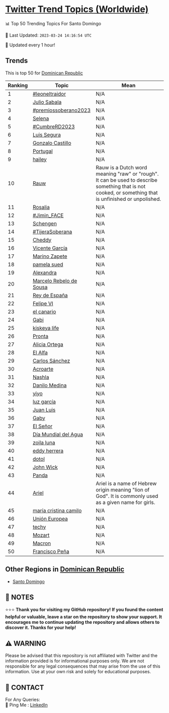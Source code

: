 [Twitter Trend Topics (Worldwide)](https://github.com/ErcinDedeoglu/Twitter-Trend-Topics)
==========


📊 Top 50 Trending Topics For Santo Domingo

📆 Last Updated: `2023-03-24 14:16:54 UTC`

🔧 Updated every 1 hour!


## Trends

This is top 50 for [Dominican Republic](</Dominican Republic>)

| Ranking | Topic | Mean |
| ------- | ------------ | ------------ |
| 1 | [#leoneltraidor](http://twitter.com/search?q=%23leoneltraidor) | N/A |
| 2 | [Julio Sabala](http://twitter.com/search?q=Julio+Sabala) | N/A |
| 3 | [#premiossoberano2023](http://twitter.com/search?q=%23premiossoberano2023) | N/A |
| 4 | [Selena](http://twitter.com/search?q=Selena) | N/A |
| 5 | [#CumbreRD2023](http://twitter.com/search?q=%23CumbreRD2023) | N/A |
| 6 | [Luis Segura](http://twitter.com/search?q=Luis+Segura) | N/A |
| 7 | [Gonzalo Castillo](http://twitter.com/search?q=Gonzalo+Castillo) | N/A |
| 8 | [Portugal](http://twitter.com/search?q=Portugal) | N/A |
| 9 | [hailey](http://twitter.com/search?q=hailey) | N/A |
| 10 | [Rauw](http://twitter.com/search?q=Rauw) | Rauw is a Dutch word meaning "raw" or "rough". It can be used to describe something that is not cooked, or something that is unfinished or unpolished. |
| 11 | [Rosalia](http://twitter.com/search?q=Rosalia) | N/A |
| 12 | [#Jimin_FACE](http://twitter.com/search?q=%23Jimin_FACE) | N/A |
| 13 | [Schengen](http://twitter.com/search?q=Schengen) | N/A |
| 14 | [#TijeraSoberana](http://twitter.com/search?q=%23TijeraSoberana) | N/A |
| 15 | [Cheddy](http://twitter.com/search?q=Cheddy) | N/A |
| 16 | [Vicente García](http://twitter.com/search?q=Vicente+Garc%c3%ada) | N/A |
| 17 | [Marino Zapete](http://twitter.com/search?q=Marino+Zapete) | N/A |
| 18 | [pamela sued](http://twitter.com/search?q=pamela+sued) | N/A |
| 19 | [Alexandra](http://twitter.com/search?q=Alexandra) | N/A |
| 20 | [Marcelo Rebelo de Sousa](http://twitter.com/search?q=Marcelo+Rebelo+de+Sousa) | N/A |
| 21 | [Rey de España](http://twitter.com/search?q=Rey+de+Espa%c3%b1a) | N/A |
| 22 | [Felipe VI](http://twitter.com/search?q=Felipe+VI) | N/A |
| 23 | [el canario](http://twitter.com/search?q=el+canario) | N/A |
| 24 | [Gabi](http://twitter.com/search?q=Gabi) | N/A |
| 25 | [kiskeya life](http://twitter.com/search?q=kiskeya+life) | N/A |
| 26 | [Pronta](http://twitter.com/search?q=Pronta) | N/A |
| 27 | [Alicia Ortega](http://twitter.com/search?q=Alicia+Ortega) | N/A |
| 28 | [El Alfa](http://twitter.com/search?q=El+Alfa) | N/A |
| 29 | [Carlos Sánchez](http://twitter.com/search?q=Carlos+S%c3%a1nchez) | N/A |
| 30 | [Acroarte](http://twitter.com/search?q=Acroarte) | N/A |
| 31 | [Nashla](http://twitter.com/search?q=Nashla) | N/A |
| 32 | [Danilo Medina](http://twitter.com/search?q=Danilo+Medina) | N/A |
| 33 | [yiyo](http://twitter.com/search?q=yiyo) | N/A |
| 34 | [luz garcía](http://twitter.com/search?q=luz+garc%c3%ada) | N/A |
| 35 | [Juan Luis](http://twitter.com/search?q=Juan+Luis) | N/A |
| 36 | [Gaby](http://twitter.com/search?q=Gaby) | N/A |
| 37 | [El Señor](http://twitter.com/search?q=El+Se%c3%b1or) | N/A |
| 38 | [Día Mundial del Agua](http://twitter.com/search?q=D%c3%ada+Mundial+del+Agua) | N/A |
| 39 | [zoila luna](http://twitter.com/search?q=zoila+luna) | N/A |
| 40 | [eddy herrera](http://twitter.com/search?q=eddy+herrera) | N/A |
| 41 | [dotol](http://twitter.com/search?q=dotol) | N/A |
| 42 | [John Wick](http://twitter.com/search?q=John+Wick) | N/A |
| 43 | [Panda](http://twitter.com/search?q=Panda) | N/A |
| 44 | [Ariel](http://twitter.com/search?q=Ariel) | Ariel is a name of Hebrew origin meaning "lion of God". It is commonly used as a given name for girls. |
| 45 | [maría cristina camilo](http://twitter.com/search?q=mar%c3%ada+cristina+camilo) | N/A |
| 46 | [Unión Europea](http://twitter.com/search?q=Uni%c3%b3n+Europea) | N/A |
| 47 | [techy](http://twitter.com/search?q=techy) | N/A |
| 48 | [Mozart](http://twitter.com/search?q=Mozart) | N/A |
| 49 | [Macron](http://twitter.com/search?q=Macron) | N/A |
| 50 | [Francisco Peña](http://twitter.com/search?q=Francisco+Pe%c3%b1a) | N/A |



## Other Regions in [Dominican Republic](</Dominican Republic>)

* [Santo Domingo](</Dominican Republic/Santo Domingo.md>)



## 📝 NOTES

⭐⭐⭐ **Thank you for visiting my GitHub repository! If you found the content helpful or valuable, leave a star on the repository to show your support. It encourages me to continue updating the repository and allows others to discover it. Thanks for your help!**


## ⚠️ WARNING

Please be advised that this repository is not affiliated with Twitter and the information provided is for informational purposes only. We are not responsible for any legal consequences that may arise from the use of this information. Use at your own risk and solely for educational purposes.


## 📨 CONTACT

 For Any Queries:  
            🏓 Ping Me : [LinkedIn](https://www.linkedin.com/in/ercindedeoglu/)
